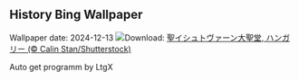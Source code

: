 ## History Bing Wallpaper
Wallpaper date: 2024-12-13
![](https://www.bing.com/th?id=OHR.ChristmasBudapest_JA-JP6583292404_UHD.jpg&w=1000)Download: [聖イシュトヴァーン大聖堂, ハンガリー (© Calin Stan/Shutterstock)](https://www.bing.com/th?id=OHR.ChristmasBudapest_JA-JP6583292404_UHD.jpg)

Auto get programm by LtgX
